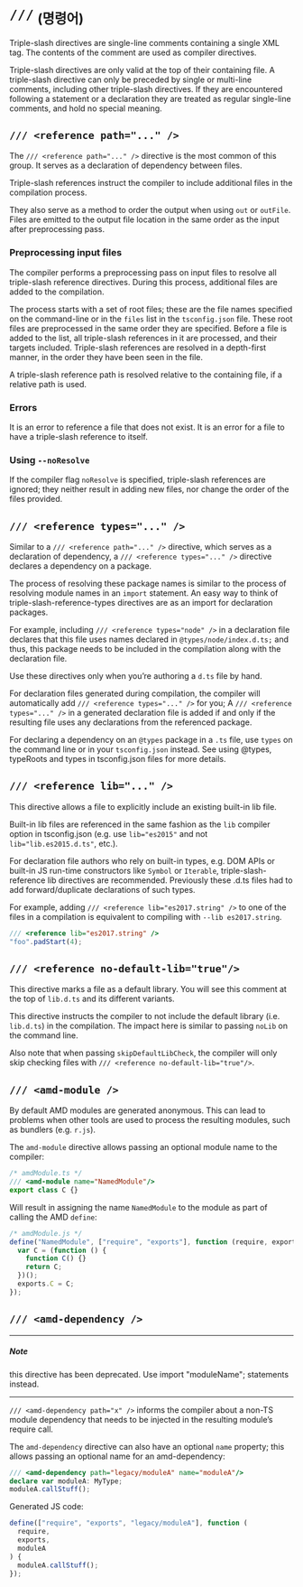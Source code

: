 `///` <sub>(명령어)</sub>
========================

Triple-slash directives are single-line comments containing a single XML tag. The contents of the comment are used as compiler directives.

Triple-slash directives are only valid at the top of their containing file. A triple-slash directive can only be preceded by single or multi-line comments, including other triple-slash directives. If they are encountered following a statement or a declaration they are treated as regular single-line comments, and hold no special meaning.

## `/// <reference path="..." />`
The `/// <reference path="..." />` directive is the most common of this group. It serves as a declaration of dependency between files.

Triple-slash references instruct the compiler to include additional files in the compilation process.

They also serve as a method to order the output when using `out` or `outFile`. Files are emitted to the output file location in the same order as the input after preprocessing pass.

### Preprocessing input files
The compiler performs a preprocessing pass on input files to resolve all triple-slash reference directives. During this process, additional files are added to the compilation.

The process starts with a set of root files; these are the file names specified on the command-line or in the `files` list in the `tsconfig.json` file. These root files are preprocessed in the same order they are specified. Before a file is added to the list, all triple-slash references in it are processed, and their targets included. Triple-slash references are resolved in a depth-first manner, in the order they have been seen in the file.

A triple-slash reference path is resolved relative to the containing file, if a relative path is used.

### Errors
It is an error to reference a file that does not exist. It is an error for a file to have a triple-slash reference to itself.

### Using `--noResolve`
If the compiler flag `noResolve` is specified, triple-slash references are ignored; they neither result in adding new files, nor change the order of the files provided.

## `/// <reference types="..." />`
Similar to a `/// <reference path="..." />` directive, which serves as a declaration of dependency, a `/// <reference types="..." />` directive declares a dependency on a package.

The process of resolving these package names is similar to the process of resolving module names in an `import` statement. An easy way to think of triple-slash-reference-types directives are as an import for declaration packages.

For example, including `/// <reference types="node" />` in a declaration file declares that this file uses names declared in `@types/node/index.d.ts;` and thus, this package needs to be included in the compilation along with the declaration file.

Use these directives only when you’re authoring a `d.ts` file by hand.

For declaration files generated during compilation, the compiler will automatically add `/// <reference types="..." />` for you; A `/// <reference types="..." />` in a generated declaration file is added if and only if the resulting file uses any declarations from the referenced package.

For declaring a dependency on an `@types` package in a `.ts` file, use `types` on the command line or in your `tsconfig.json` instead. See using @types, typeRoots and types in tsconfig.json files for more details.

## `/// <reference lib="..." />`
This directive allows a file to explicitly include an existing built-in lib file.

Built-in lib files are referenced in the same fashion as the `lib` compiler option in tsconfig.json (e.g. use `lib="es2015"` and not `lib="lib.es2015.d.ts"`, etc.).

For declaration file authors who rely on built-in types, e.g. DOM APIs or built-in JS run-time constructors like `Symbol` or `Iterable`, triple-slash-reference lib directives are recommended. Previously these .d.ts files had to add forward/duplicate declarations of such types.

For example, adding `/// <reference lib="es2017.string" />` to one of the files in a compilation is equivalent to compiling with `--lib es2017.string`.
```ts
/// <reference lib="es2017.string" />
"foo".padStart(4);
```

## `/// <reference no-default-lib="true"/>`
This directive marks a file as a default library. You will see this comment at the top of `lib.d.ts` and its different variants.

This directive instructs the compiler to not include the default library (i.e. `lib.d.ts`) in the compilation. The impact here is similar to passing `noLib` on the command line.

Also note that when passing `skipDefaultLibCheck`, the compiler will only skip checking files with `/// <reference no-default-lib="true"/>`.

## `/// <amd-module />`
By default AMD modules are generated anonymous. This can lead to problems when other tools are used to process the resulting modules, such as bundlers (e.g. `r.js`).

The `amd-module` directive allows passing an optional module name to the compiler:
```ts
/* amdModule.ts */
/// <amd-module name="NamedModule"/>
export class C {}
```

Will result in assigning the name `NamedModule` to the module as part of calling the AMD `define`:
```ts
/* amdModule.js */
define("NamedModule", ["require", "exports"], function (require, exports) {
  var C = (function () {
    function C() {}
    return C;
  })();
  exports.C = C;
});
```

## `/// <amd-dependency />`

<hr />

##### Note
this directive has been deprecated. Use import "moduleName"; statements instead.

<hr />

`/// <amd-dependency path="x" />` informs the compiler about a non-TS module dependency that needs to be injected in the resulting module’s require call.

The `amd-dependency` directive can also have an optional `name` property; this allows passing an optional name for an amd-dependency:
```ts
/// <amd-dependency path="legacy/moduleA" name="moduleA"/>
declare var moduleA: MyType;
moduleA.callStuff();
```

Generated JS code:
```ts
define(["require", "exports", "legacy/moduleA"], function (
  require,
  exports,
  moduleA
) {
  moduleA.callStuff();
});
```
